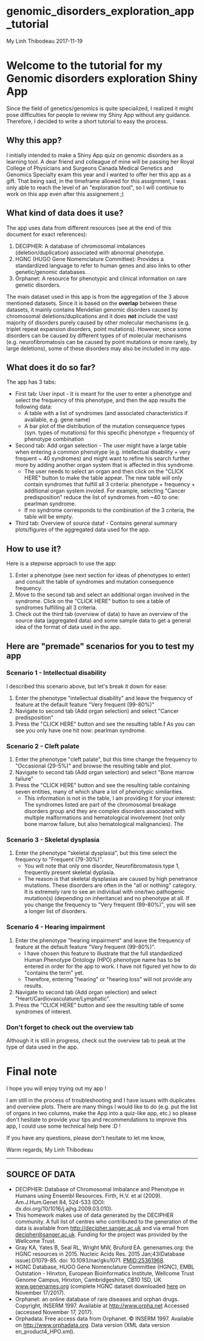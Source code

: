 genomic\_disorders\_exploration\_app\_tutorial
================
My Linh Thibodeau
2017-11-19

Welcome to the tutorial for my Genomic disorders exploration Shiny App
======================================================================

Since the field of genetics/genomics is quite specialized, I realized it might pose difficulties for people to review my Shiny App without any guidance. Therefore, I decided to write a short tutorial to easy the process.

Why this app?
-------------

I initially intended to make a Shiny App quiz on genomic disorders as a learning tool. A dear friend and colleague of mine will be passing her Royal College of Physicians and Surgeons Canada Medical Genetics and Genomics Specialty exam this year and I wanted to offer her this app as a gift. That being said, in the timeframe allowed for this assignment, I was only able to reach the level of an "exploration tool", so I will continue to work on this app even after this assignement ;)

What kind of data does it use?
------------------------------

The app uses data from different resources (see at the end of this document for exact references):

1.  DECIPHER: A database of chromosomal imbalances (deletion/duplication) associated with abnormal phenotype.
2.  HGNC (HUGO Gene Nomemclature Committee): Provides a standardized language to refer to human genes and also links to other genetic/genomic databases.
3.  Orphanet: A resource for phenotypic and clinical information on rare genetic disorders.

The main dataset used in this app is from the aggregation of the 3 above mentioned datasets. Since it is based on the **overlap** between these datasets, it mainly contains Mendelian genomic disorders caused by chromosomal deletions/duplications and it does **not** include the vast majority of disorders purely caused by other molecular mechanisms (e.g. triplet repeat expansion disorders, point mutations). However, since some disorders can be caused by different types of of molecular mechanisms (e.g. neurofibromatosis can be caused by point mutations or more rarely, by large deletions), some of these disorders may also be included in my app.

What does it do so far?
-----------------------

The app has 3 tabs:

-   First tab: User input - It is meant for the user to enter a phenotype and select the frequency of this phenotype, and then the app results the following data:
    -   A table with a list of syndromes (and associated characteristics if available, e.g. gene name)
    -   A bar plot of the distribution of the mutation consequence types (syn. types of mutations) for this specific phenotype + frequency of phenotype combination
-   Second tab: Add organ selection - The user might have a large table when entering a common phenotype (e.g. intellectual disability + very frequent ~ 40 syndromes) and might want to refine his search further more by adding another organ system that is affected in this syndrome.
    -   The user needs to select an organ and then click on the "CLICK HERE" button to make the table appear. The new table will only contain syndromes that fulfill all 3 criteria: phenotype + frequency + additional organ system involed. For example, selecting "Cancer predisposition" reduce the list of syndromes from ~40 to one: pearlman syndrome.
    -   If no syndrome corresponds to the combination of the 3 criteria, the table will be empty.
-   Third tab: Overview of source dataf - Contains general summary plots/figures of the aggregated data used for the app.

How to use it?
--------------

Here is a stepwise approach to use the app:

1.  Enter a phenotype (see next section for ideas of phenotypes to enter) and consult the table of syndromes and mutation consequence frequency.
2.  Move to the second tab and select an additional organ involved in the syndrome. Click on the "CLICK HERE" button to see a table of syndromes fulfilling all 3 criteria.
3.  Check out the third tab (overview of data) to have an overview of the source data (aggregated data) and some sample data to get a general idea of the format of data used in the app.

Here are "premade" scenarios for you to test my app
---------------------------------------------------

### Scenario 1 - Intellectual disability

I described this scenario above, but let's break it down for ease:

1.  Enter the phenotype "intellectual disability" and leave the frequency of feature at the default feature "Very frequent (99-80%)"
2.  Navigate to second tab (Add organ selection) and select "Cancer predisposition"
3.  Press the "CLICK HERE" button and see the resulting table.f As you can see you only have one hit now: pearlman syndrome.

### Scenario 2 - Cleft palate

1.  Enter the phenotype "cleft palate", but this time change the frequency to "Occasional (29-5%)" and browse the resulting table and plot.
2.  Navigate to second tab (Add organ selection) and select "Bone marrow failure"
3.  Press the "CLICK HERE" button and see the resulting table containing seven entities, many of which share a lot of phenotypic similarities.
    -   This information is not in the table, I am providing it for your interest: The syndromes listed are part of the chromosomal breakage disorders group and they are complex disorders associated with multiple malformations and hematological involvement (not only bone marrow failure, but also hematological malignancies). The

### Scenario 3 - Skeletal dysplasia

1.  Enter the phenotype "skeletal dysplasia", but this time select the frequency to "Frequent (79-30%)".
    -   You will note that only one disorder, Neurofibromatosis type 1, frequently present skeletal dyplasia.
    -   The reason is that skeletal dysplasias are caused by high penetrance mutations. These disorders are often in the "all or nothing" category. It is extremely rare to see an individual with one/two pathogenic mutation(s) (depending on inheritance) and no phenotype at all. If you change the frequency to "Very frequent (99-80%)", you will see a longer list of disorders.

### Scenario 4 - Hearing impairment

1.  Enter the phenotype "hearing impairment" and leave the frequency of feature at the default feature "Very frequent (99-80%)".
    -   I have chosen this feature to illustrate that the full standardized Human Phenotype Ontology (HPO) phenotype name has to be entered in order for the app to work. I have not figured yet how to do "contains the term" yet.
    -   Therefore, entering "hearing" or "hearing loss" will not provide any results.
2.  Navigate to second tab (Add organ selection) and select "Heart/Cardiovasculature/Lymphatic".
3.  Press the "CLICK HERE" button and see the resulting table of some syndromes of interest.

### Don't forget to check out the overview tab

Although it is still in progress, check out the overview tab to peak at the type of data used in the app.

Final note
==========

I hope you will enjoy trying out my app !

I am still in the process of troubleshooting and I have issues with duplicates and overview plots. There are many things I would like to do (e.g. put the list of organs in two columns, make the App into a quiz-like app, etc.) so please don't hesitate to provide your tips and recommendations to improve this app, I could use some technical help here :D !

If you have any questions, please don't hesitate to let me know,

Warm regards, My Linh Thibodeau

------------------------------------------------------------------------

SOURCE OF DATA
--------------

-   DECIPHER: Database of Chromosomal Imbalance and Phenotype in Humans using Ensembl Resources. Firth, H.V. et al (2009). Am.J.Hum.Genet 84, 524-533 (DOI: dx.doi.org/10/1016/j.ajhg.2009.03.010).
-   This homework makes use of data generated by the DECIPHER community. A full list of centres who contributed to the generation of the data is available from <http://decipher.sanger.ac.uk> and via email from <decipher@sanger.ac.uk>. Funding for the project was provided by the Wellcome Trust.
-   Gray KA, Yates B, Seal RL, Wright MW, Bruford EA. genenames.org: the HGNC resources in 2015. Nucleic Acids Res. 2015 Jan;43(Database issue):D1079-85. doi: 10.1093/nar/gku1071. <PMID:25361968>.
-   HGNC Database, HUGO Gene Nomenclature Committee (HGNC), EMBL Outstation - Hinxton, European Bioinformatics Institute, Wellcome Trust Genome Campus, Hinxton, Cambridgeshire, CB10 1SD, UK www.genenames.org (complete HGNC dataset downloaded [here](https://www.genenames.org/cgi-bin/statistics) on November 17/2017).
-   Orphanet: an online database of rare diseases and orphan drugs. Copyright, INSERM 1997. Available at <http://www.orpha.net> Accessed (accessed November 17, 2017).
-   Orphadata: Free access data from Orphanet. © INSERM 1997. Available on <http://www.orphadata.org>. Data version (XML data version en\_product4\_HPO.xml).
